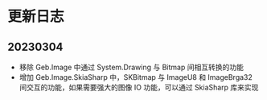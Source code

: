 # 更新日志

## 20230304

- 移除 Geb.Image 中通过 System.Drawing 与 Bitmap 间相互转换的功能
- 增加 Geb.Image.SkiaSharp 中，SKBitmap 与 ImageU8 和 ImageBrga32 间交互的功能，如果需要强大的图像 IO 功能，可以通过 SkiaSharp 库来实现